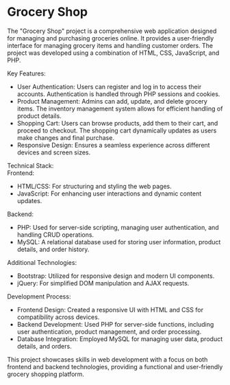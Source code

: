 # Grocery Shop

The "Grocery Shop" project is a comprehensive web application designed for managing and purchasing groceries online. It provides a user-friendly interface for managing grocery items and handling customer orders. The project was developed using a combination of HTML, CSS, JavaScript, and PHP.

Key Features:
<ul>
<li>User Authentication: Users can register and log in to access their accounts. Authentication is handled through PHP sessions and cookies.</li>
<li>Product Management: Admins can add, update, and delete grocery items. The inventory management system allows for efficient handling of product details.</li>
<li>Shopping Cart: Users can browse products, add them to their cart, and proceed to checkout. The shopping cart dynamically updates as users make changes and final purchase.</li>
<li>Responsive Design: Ensures a seamless experience across different devices and screen sizes.</li>
</ul>


Technical Stack: <br>
Frontend:
<ul>
<li>HTML/CSS: For structuring and styling the web pages.</li>
<li>JavaScript: For enhancing user interactions and dynamic content updates.</li>
</ul>

Backend:
<ul>
<li>PHP: Used for server-side scripting, managing user authentication, and handling CRUD operations.</li>
<li>MySQL: A relational database used for storing user information, product details, and order history.
</li>
</ul>

Additional Technologies:
<ul>
<li>Bootstrap: Utilized for responsive design and modern UI components.</li>
<li>jQuery: For simplified DOM manipulation and AJAX requests.</li>
</ul>

Development Process:
<ul>
<li>Frontend Design: Created a responsive UI with HTML and CSS for compatibility across devices.</li>
<li>Backend Development: Used PHP for server-side functions, including user authentication, product management, and order processing.</li>
<li>Database Integration: Employed MySQL for managing user data, product details, and orders.</li>
</ul>

This project showcases skills in web development with a focus on both frontend and backend technologies, providing a functional and user-friendly grocery shopping platform.
